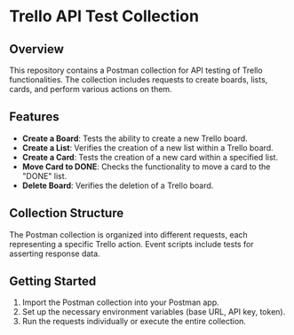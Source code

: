 # Trello API Test Collection

## Overview

This repository contains a Postman collection for API testing of Trello functionalities. The collection includes requests to create boards, lists, cards, and perform various actions on them.

## Features

- **Create a Board**: Tests the ability to create a new Trello board.
- **Create a List**: Verifies the creation of a new list within a Trello board.
- **Create a Card**: Tests the creation of a new card within a specified list.
- **Move Card to DONE**: Checks the functionality to move a card to the "DONE" list.
- **Delete Board**: Verifies the deletion of a Trello board.

## Collection Structure

The Postman collection is organized into different requests, each representing a specific Trello action. Event scripts include tests for asserting response data.

## Getting Started

1. Import the Postman collection into your Postman app.
2. Set up the necessary environment variables (base URL, API key, token).
3. Run the requests individually or execute the entire collection.
